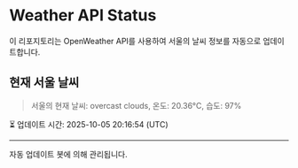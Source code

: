 
# Weather API Status

이 리포지토리는 OpenWeather API를 사용하여 서울의 날씨 정보를 자동으로 업데이트합니다.

## 현재 서울 날씨
> 서울의 현재 날씨: overcast clouds, 온도: 20.36°C, 습도: 97%

⏳ 업데이트 시간: 2025-10-05 20:16:54 (UTC)

---
자동 업데이트 봇에 의해 관리됩니다.
